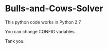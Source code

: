 # Bulls-and-Cows-Solver

This python code works in Python 2.7

You can change CONFIG variables.

Tank you.
